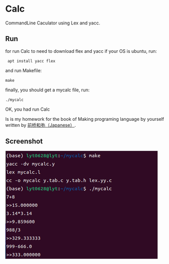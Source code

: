 # Calc
CommandLine Caculator using Lex and yacc.

## Run
for run Calc to need to download flex and yacc
if your OS is ubuntu, run:

```shell
 apt install yacc flex
```

and run Makefile:

```shell
make
```

finally, you should get a mycalc file, run:

```shell
./mycalc
```

OK, you had run Calc


Is is my homework for the book of Making programing language by yourself written by [前桥和弥（Japanese）](http://kmaebashi.com).
## Screenshot
![running](./img/running.png)